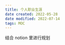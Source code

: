 ```yaml
---
title: 个人职业生涯
date created: 2022-05-28
date modified: 2022-07-14
tags: MOC 
---
```


结合 notion 里进行规划
